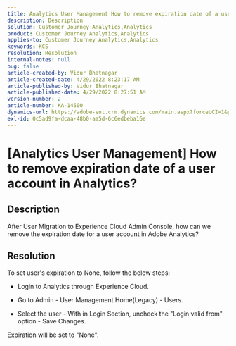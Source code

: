 ```yaml
---
title: Analytics User Management How to remove expiration date of a user account in Analytics?
description: Description
solution: Customer Journey Analytics,Analytics
product: Customer Journey Analytics,Analytics
applies-to: Customer Journey Analytics,Analytics
keywords: KCS
resolution: Resolution
internal-notes: null
bug: false
article-created-by: Vidur Bhatnagar
article-created-date: 4/29/2022 8:23:17 AM
article-published-by: Vidur Bhatnagar
article-published-date: 4/29/2022 8:27:51 AM
version-number: 2
article-number: KA-14500
dynamics-url: https://adobe-ent.crm.dynamics.com/main.aspx?forceUCI=1&pagetype=entityrecord&etn=knowledgearticle&id=e522219b-95c7-ec11-a7b6-0022480a1de4
exl-id: 0c5ad9fa-dcaa-48b0-aa5d-6c6edbeba16e
---
```

# [Analytics User Management] How to remove expiration date of a user account in Analytics?

## Description


After User Migration to Experience Cloud Admin Console, how can we remove the expiration date for a user account in Adobe Analytics?


## Resolution


To set user's expiration to None, follow the below steps:

- Login to Analytics through Experience Cloud.


- Go to Admin - User Management Home(Legacy) - Users.


- Select the user - With in Login Section, uncheck the "Login valid from" option - Save Changes.


Expiration will be set to "None".
